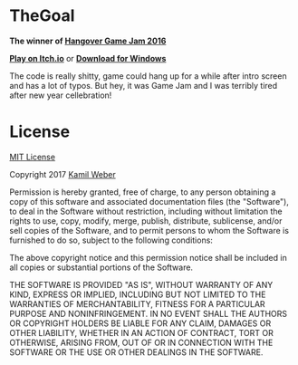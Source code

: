 # TheGoal

**The winner of [Hangover Game Jam 2016](https://itch.io/jam/hangover-game-jam-2016)**

**[Play on Itch.io](https://kweb24.itch.io/thegoal)** or **[Download for Windows](https://github.com/kWeb24/thegoal/blob/master/TheGoal/TheGoal/Build/TheGoal_1_win.zip)**

The code is really shitty, game could hang up for a while after intro screen and has a lot of typos. But hey, it was Game Jam and I was terribly tired after new year cellebration!

# License

[MIT License](https://opensource.org/licenses/mit-license.html)

Copyright 2017 [Kamil Weber](http://kamilweber.pl/)

Permission is hereby granted, free of charge, to any person obtaining a copy of this software and associated documentation files (the "Software"), to deal in the Software without restriction, including without limitation the rights to use, copy, modify, merge, publish, distribute, sublicense, and/or sell copies of the Software, and to permit persons to whom the Software is furnished to do so, subject to the following conditions:

The above copyright notice and this permission notice shall be included in all copies or substantial portions of the Software.

THE SOFTWARE IS PROVIDED "AS IS", WITHOUT WARRANTY OF ANY KIND, EXPRESS OR IMPLIED, INCLUDING BUT NOT LIMITED TO THE WARRANTIES OF MERCHANTABILITY, FITNESS FOR A PARTICULAR PURPOSE AND NONINFRINGEMENT. IN NO EVENT SHALL THE AUTHORS OR COPYRIGHT HOLDERS BE LIABLE FOR ANY CLAIM, DAMAGES OR OTHER LIABILITY, WHETHER IN AN ACTION OF CONTRACT, TORT OR OTHERWISE, ARISING FROM, OUT OF OR IN CONNECTION WITH THE SOFTWARE OR THE USE OR OTHER DEALINGS IN THE SOFTWARE.
